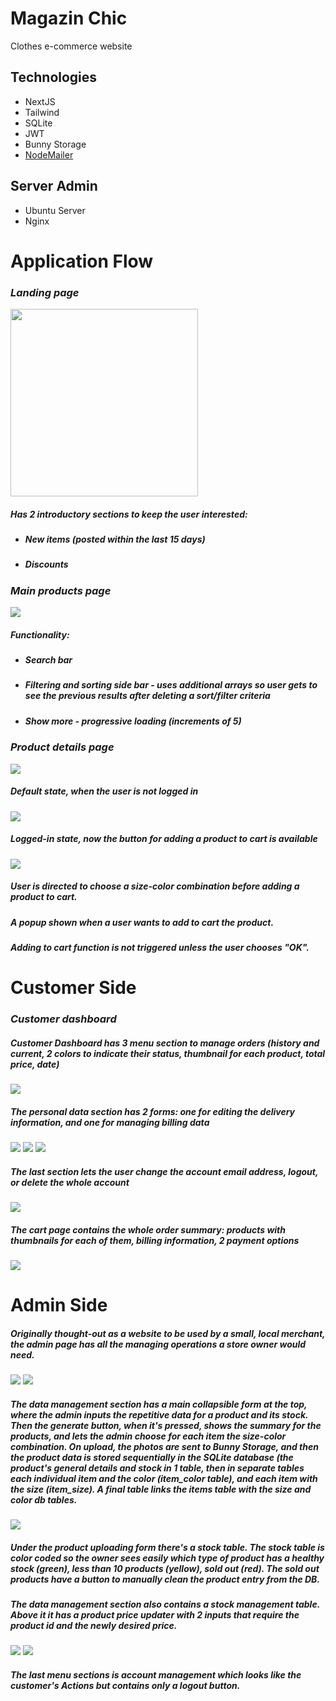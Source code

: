 # Magazin Chic
Clothes e-commerce website



## Technologies
+ NextJS
+ Tailwind
+ SQLite
+ JWT
+ Bunny Storage
+ [NodeMailer](https://www.nodemailer.com)

## Server Admin
+ Ubuntu Server
+ Nginx



# Application Flow

### *Landing page*
<img src="https://github.com/HVTom/magazin-chic/blob/main/UI/Landing.png" width="300" />

<h5>Has 2 introductory sections to keep the user interested:</h5>
<ul>
    <li><h5>New items (posted within the last 15 days)</h5></li>
    <li><h5>Discounts</h5></li>
</ul>




### *Main products page*
<img src="https://github.com/HVTom/magazin-chic/blob/main/UI/Products.png">

##### Functionality:
<ul>
  <li><h5>Search bar</h5></li>
  <li><h5>Filtering and sorting side bar - uses additional arrays so user gets to see the previous results after deleting a sort/filter criteria</h5></li>
  <li><h5>Show more - progressive loading (increments of 5)</h5></li>
</ul>






### *Product details page*



<img src="https://github.com/HVTom/magazin-chic/blob/main/UI/Product_Detail.png">

##### Default state, when the user is not logged in



<img src="https://github.com/HVTom/magazin-chic/blob/main/UI/Product_Details_Logged_In.png">

##### Logged-in state, now the button for adding a product to cart is available



<img src="https://github.com/HVTom/magazin-chic/blob/main/UI/Add_To_Cart_Popup.png">

##### User is directed to choose a size-color combination before adding a product to cart.
##### A popup shown when a user wants to add to cart the product.
##### Adding to cart function is not triggered unless the user chooses "OK".



# Customer Side


### *Customer dashboard*

##### Customer Dashboard has 3 menu section to manage orders (history and current, 2 colors to indicate their status, thumbnail for each product, total price, date)

<img src="https://github.com/HVTom/magazin-chic/blob/main/UI/Customer_Dashboard_Orders.png">


##### The personal data section has 2 forms: one for editing the delivery information, and one for managing billing data
<img src="https://github.com/HVTom/magazin-chic/blob/main/UI/Customer_Dashboard_Personal_Data.png">
<img src="https://github.com/HVTom/magazin-chic/blob/main/UI/Customer_Dashboard_Personal_Data_Delivery_Address.png">
<img src="https://github.com/HVTom/magazin-chic/blob/main/UI/Customer_Dashboard_Personal_Data_Billing_Address.png">

##### The last section lets the user change the account email address, logout, or delete the whole account

<img src="https://github.com/HVTom/magazin-chic/blob/main/UI/Customer_Dashboard_Account_Actions.png">


##### The cart page contains the whole order summary: products with thumbnails for each of them, billing information, 2 payment options

<img src="https://github.com/HVTom/magazin-chic/blob/main/UI/Cart.png">




# Admin Side
##### Originally thought-out as a website to be used by a small, local merchant, the admin page has all the managing operations a store owner would need. 

<img src="https://github.com/HVTom/magazin-chic/blob/main/UI/Admin_Dashboard_Product_Upload.png">
<img src="https://github.com/HVTom/magazin-chic/blob/main/UI/Admin_Dashboard_Size_Color_Editing.png">


##### The data management section has a main collapsible form at the top, where the admin inputs the repetitive data for a product and its stock. Then the generate button, when it's pressed, shows the summary for the products, and lets the admin choose for each item the size-color combination. On upload, the photos are sent to Bunny Storage, and then the product data is stored sequentially in the SQLite database (the product's general details and stock in 1 table, then in separate tables each individual item and the color (item_color table), and each item with the size (item_size). A final table links the items table with the size and color db tables.

<img src="https://github.com/HVTom/magazin-chic/blob/main/UI/Admin_Dashboard_Stock_Management.png">

##### Under the product uploading form there's a stock table. The stock table is color coded so the owner sees easily which type of product has a healthy stock (green), less than 10 products (yellow), sold out (red). The sold out products have a button to manually clean the product entry from the DB. 
##### The data management section also contains a stock management table. Above it it has a product price updater with 2 inputs that require the product id and the newly desired price.

<img src="https://github.com/HVTom/magazin-chic/blob/main/UI/Admin_Dashboard_Order_Management_1.png">
<img src="https://github.com/HVTom/magazin-chic/blob/main/UI/Admin_Dashboard_Orders_Full_Order_Details_Card.png">


##### The last menu sections is account management which looks like the customer's Actions but contains only a logout button.
